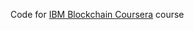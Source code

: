 Code for [IBM Blockchain Coursera](https://www.coursera.org/learn/ibm-blockchain-essentials-for-developers/home/welcome) course
